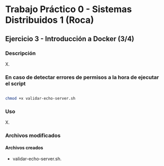 # Trabajo Práctico 0 - Sistemas Distribuidos 1 (Roca)

## Ejercicio 3 - Introducción a Docker (3/4)

### Descripción

X.

### En caso de detectar errores de permisos a la hora de ejecutar el script

```bash

chmod +x validar-echo-server.sh

```

### Uso

X.

### Archivos modificados

#### Archivos creados

- validar-echo-server.sh.
